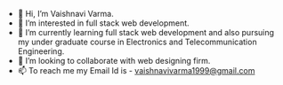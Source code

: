 - 👋 Hi, I’m Vaishnavi Varma.
- 👀 I’m interested in full stack web development.
- 🌱 I’m currently learning full stack web development and also pursuing my under graduate course in Electronics and Telecommunication Engineering.
- 💞️ I’m looking to collaborate with web designing firm.
- 📫 To reach me my Email Id is - vaishnavivarma1999@gmail.com

<!---
IamVaishnavi/IamVaishnavi is a ✨ special ✨ repository because its `README.md` (this file) appears on your GitHub profile.
You can click the Preview link to take a look at your changes.
--->
